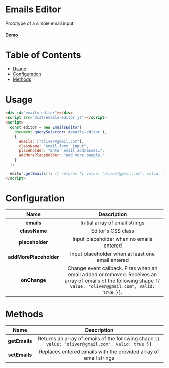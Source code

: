 # Emails Editor

Prototype of a simple email input.

#### [Demo](http://sanniassin.github.io/emails-editor/demo.html)

# Table of Contents

- [Usage](#usage)
- [Configuration](#configuration)
- [Methods](#methods)

# Usage

```html
<div id="emails-editor"></div>
<script src="dist/emails-editor.js"></script>
<script>
  const editor = new EmailsEditor(
    document.querySelector('#emails-editor'),
    {
      emails: ["oliver@gmail.com"].
      className: "email-form__input",
      placeholder: "Enter email addresses…",
      addMorePlaceholder: "add more people…"
    }
  );

  editor.getEmails(); // returns [{ value: "oliver@gmail.com", valid: true }]
</script>
```

# Configuration
|   Name   | Description |
|  :----:  | :---------: |
|  **emails**  | Initial array of email strings 
|  **className** | Editor's CSS class |
|  **placeholder** | Input placeholder when no emails entered |
|  **addMorePlaceholder** | Input placeholder when at least one email entered |
|  **onChange** | Change event callback. Fires when an email added or removed. Receives an array of emails of the following shape `[{ value: "oliver@gmail.com", valid: true }]`. |

# Methods
|   Name  | Description |
|  :----: | :---------: |
|  **getEmails**  | Returns an array of emails of the following shape `[{ value: "oliver@gmail.com", valid: true }]` |
|  **setEmails**  | Replaces entered emails with the provided array of email strings |
